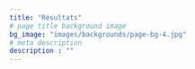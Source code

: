 ```yaml
---
title: "Résultats"
# page title background image
bg_image: "images/backgrounds/page-bg-4.jpg"
# meta description
description : ""
---
```



